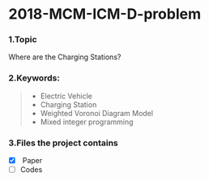 # 2018-MCM-ICM-D-problem
### 1.Topic
Where are the Charging Stations?  
### 2.Keywords:
> * Electric Vehicle
> * Charging Station
> * Weighted Voronoi Diagram Model
> * Mixed integer programming
### 3.Files the project contains
- [x]  Paper
- [ ]  Codes
